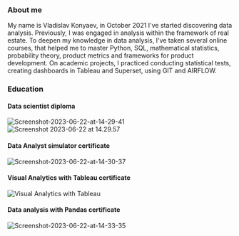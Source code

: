 ### About me
My name is Vladislav Konyaev, in October 2021 I've started discovering data analysis. Previously, I was engaged in analysis within the framework of real estate.
To deepen my knowledge in data analysis, I've taken several online courses, that helped me to master Python, SQL, mathematical statistics, probability theory, product metrics and frameworks for product development. On academic projects, I practiced conducting statistical tests, creating dashboards in Tableau and Superset, using GIT and AIRFLOW.

### Education
#### Data scientist diploma
<img src="https://i.ibb.co/8btNZWX/Screenshot-2023-06-22-at-14-29-41.png" alt="Screenshot-2023-06-22-at-14-29-41" border="0">
<img src="https://i.ibb.co/ypqpqNY/Screenshot-2023-06-22-at-14-29-57.png" alt="Screenshot 2023-06-22 at 14.29.57" border="0">

#### Data Analyst simulator certificate
<img src="https://i.ibb.co/VDTGbVL/Screenshot-2023-06-22-at-14-30-37.png" alt="Screenshot-2023-06-22-at-14-30-37" border="0">

#### Visual Analytics with Tableau certificate
<img src="https://i.ibb.co/Zffxptf/Visual-Analytics-with-Tableau.png" alt="Visual Analytics with Tableau" border="0">

#### Data analysis with Pandas certificate
<img src="https://i.ibb.co/0y5WwZP/Screenshot-2023-06-22-at-14-33-35.png" alt="Screenshot-2023-06-22-at-14-33-35" border="0">

